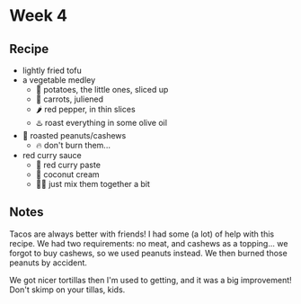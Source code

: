 # Week 4

## Recipe

- lightly fried tofu
- a vegetable medley
  - 🥔 potatoes, the little ones, sliced up
  - 🥕 carrots, juliened
  - 🌶 red pepper, in thin slices
  - ♨️ roast everything in some olive oil
- 🥜 roasted peanuts/cashews
  - 🔥 don't burn them...
- red curry sauce
  - 🍛 red curry paste
  - 🌴 coconut cream
  - 👩‍🍳 just mix them together a bit

## Notes

Tacos are always better with friends! I had some (a lot) of help with this recipe. We had two requirements: no meat, and cashews as a topping... we forgot to buy cashews, so we used peanuts instead. We then burned those peanuts by accident.

We got nicer tortillas then I'm used to getting, and it was a big improvement! Don't skimp on your tillas, kids.
